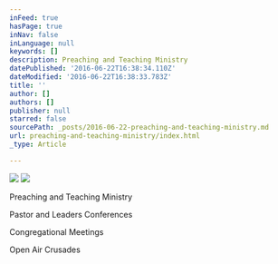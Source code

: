 ```yaml
---
inFeed: true
hasPage: true
inNav: false
inLanguage: null
keywords: []
description: Preaching and Teaching Ministry
datePublished: '2016-06-22T16:38:34.110Z'
dateModified: '2016-06-22T16:38:33.783Z'
title: ''
author: []
authors: []
publisher: null
starred: false
sourcePath: _posts/2016-06-22-preaching-and-teaching-ministry.md
url: preaching-and-teaching-ministry/index.html
_type: Article

---
```

![](https://the-grid-user-content.s3-us-west-2.amazonaws.com/ffe2ecf6-f53d-40ee-b13d-cd0c02fc9f6a.jpg)
![](https://the-grid-user-content.s3-us-west-2.amazonaws.com/8b3b4200-a513-4b51-b223-449072d73d07.jpg)

Preaching and Teaching Ministry

Pastor and Leaders Conferences

Congregational Meetings

Open Air Crusades